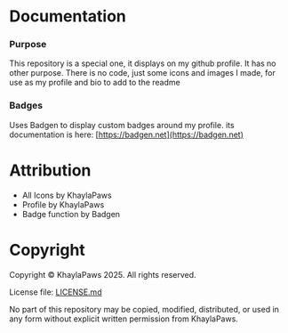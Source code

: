 # Documentation
### Purpose
This repository is a special one, it displays on my github profile. It has no other purpose. There is no code, just some icons and images I made, for use as my profile and bio to add to the readme

### Badges
Uses Badgen to display custom badges around my profile. its documentation is here: [https://badgen.net](https://badgen.net)

# Attribution
- All Icons by KhaylaPaws
- Profile by KhaylaPaws
- Badge function by Badgen

# Copyright
Copyright © KhaylaPaws 2025. All rights reserved.

License file: [LICENSE.md](https://github.com/KhaylaPaws/KhaylaPaws/blob/main/LICENSE.md)

No part of this repository may be copied, modified, distributed, or used in any form without explicit written permission from KhaylaPaws.
